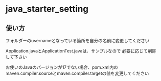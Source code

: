 # java_starter_setting 
## 使い方
フォルダーのusernameとなっている箇所を自分の名前に変更してください

Application.javaとApplicationTest.javaは、サンプルなので 必要に応じて削除して下さい

お使いのJavaのバージョンが17でない場合、pom.xml内のmaven.compiler.sourceとmaven.compiler.targetの値を変更してください